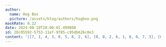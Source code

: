 ```yaml
---
author:
  name: Hog Boo
  picture: /assets/blog/authors/hogboo.png
maskRate: 0.22
date: 2024-08-10T20:00:01.499008
id: 20c05592-5753-11ef-9f85-c95db626c0e3
content: '[[7, 1, 4, 3, 0, 5, 8, 2, 6], [0, 0, 2, 6, 1, 8, 0, 7, 3], [0, 3, 0, 7, 2, 4, 0, 1, 9], [1, 4, 0, 0, 0, 9, 2, 3, 8], [2, 0, 5, 8, 7, 3, 6, 4, 1], [6, 8, 3, 1, 4, 2, 7, 9, 5], [5, 7, 8, 0, 0, 1, 9, 6, 4], [4, 6, 1, 9, 8, 7, 0, 5, 0], [3, 0, 9, 4, 5, 6, 0, 8, 7]]'
---
```

